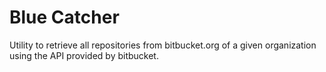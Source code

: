 # Blue Catcher

Utility to retrieve all repositories from bitbucket.org of a given organization using the API provided by bitbucket.
